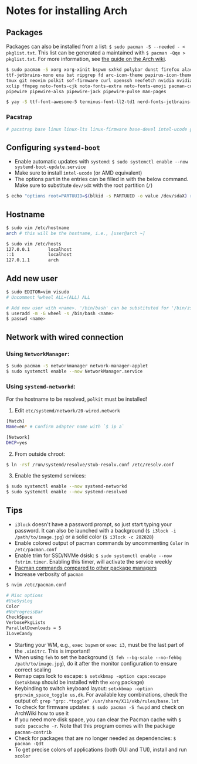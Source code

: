 # Notes for installing Arch

## Packages

Packages can also be installed from a list: `$ sudo pacman -S --needed - < pkglist.txt`. This list can be generated a maintained with `$ pacman -Qqe > pkglist.txt`. For more information, see [the guide on the Arch wiki](https://wiki.archlinux.org/title/Pacman/Tips_and_tricks#List_of_installed_packages).

```sh
$ sudo pacman -S xorg xorg-xinit bspwm sxhkd polybar dunst firefox alacritty feh rofi fzf \
ttf-jetbrains-mono exa bat ripgrep fd arc-icon-theme papirus-icon-theme zsh zsh-completions \
tmux git neovim polkit sof-firmware curl openssh neofetch nvidia nvidia-lts nvidia-settings reflector \
xclip ffmpeg noto-fonts-cjk noto-fonts-extra noto-fonts-emoji pacman-contrib libva-vdpau-driver \
pipewire pipewire-alsa pipewire-jack pipewire-pulse man-pages
```

```sh
$ yay -S ttf-font-awesome-5 terminus-font-ll2-td1 nerd-fonts-jetbrains-mono
```

### Pacstrap

```sh
# pacstrap base linux linux-lts linux-firmware base-devel intel-ucode gvim
```

## Configuring `systemd-boot`

* Enable automatic updates with `systemd`: `$ sudo systemctl enable --now systemd-boot-update.service`
* Make sure to install `intel-ucode` (or AMD equivalent)
* The options part in the entries can be filled in with the below command. Make sure to substitute `dev/sdX` with the root partition (`/`)

```sh
$ echo "options root=PARTUUID=$(blkid -s PARTUUID -o value /dev/sdaX) rw" >> /boot/loader/entries/arch.conf
```

## Hostname

```sh
$ sudo vim /etc/hostname
arch # this will be the hostname, i.e., [user@arch ~]
```

```sh
$ sudo vim /etc/hosts
127.0.0.1       localhost
::1             localhost
127.0.1.1       arch
```

## Add new user

```sh
$ sudo EDITOR=vim visudo
# Uncomment %wheel ALL=(ALL) ALL

# Add new user with <name>. '/bin/bash' can be substituted for '/bin/zsh' if installed
$ useradd -m -G wheel -s /bin/bash <name>
$ passwd <name>
```

## Network with wired connection

### Using `NetworkManager`:

```sh
$ sudo pacman -S networkmanager network-manager-applet
$ sudo systemctl enable --now NetworkManager.service
```

### Using `systemd-networkd`:

For the hostname to be resolved, `polkit` must be installed!

1.  Edit `etc/systemd/network/20-wired.network`

```sh
[Match]
Name=en* # Confirm adapter name with `$ ip a`

[Network]
DHCP=yes
```

2.  From outside chroot:

```sh
$ ln -rsf /run/systemd/resolve/stub-resolv.conf /etc/resolv.conf
```

3.  Enable the systemd services:

```sh
$ sudo systemctl enable --now systemd-networkd
$ sudo systemctl enable --now systemd-resolved
```

## Tips

* `i3lock` doesn't have a password prompt, so just start typing your password. It can also be launched with a background (`$ i3lock -i /path/to/image.jpg`) or a solid color (`$ i3lock -c 282828`)
* Enable colored output of pacman commands by uncommenting `Color` in `/etc/pacman.conf`
* Enable trim for SSD/NVMe dsisk: `$ sudo systemctl enable --now fstrim.timer`. Enabling this timer, will activate the service weekly
* [Pacman commands compared to other package managers](https://wiki.archlinux.org/title/Pacman/Rosetta)
* Increase verbosity of `pacman`
```sh
$ nvim /etc/pacman.conf

# Misc options
#UseSysLog
Color
#NoProgressBar
CheckSpace
VerbosePkgLists
ParallelDownloads = 5
ILoveCandy
```

* Starting your WM, e.g., `exec bspwm` or `exec i3`, must be the last part of the `.xinitrc`. This is important!
* When using `feh` to set the background (`$ feh --bg-scale --no-fehbg /path/to/image.jpg`), do it after the monitor configuration to ensure correct scaling
* Remap caps lock to escape: `$ setxkbmap -option caps:escape` (`setxkbmap` should be installed with the `xorg` package)
* Keybinding to switch keyboard layout: `setxkbmap -option grp:win_space_toggle us,dk`. For available key combinations, check the output of: `grep "grp:.*toggle" /usr/share/X11/xkb/rules/base.lst`
* To check for firmware updates: `$ sudo pacman -S fwupd` and check on ArchWiki how to use it
* If you need more disk space, you can clear the Pacman cache with `$ sudo paccache -r`. Note that this program comes with the package `pacman-contrib`
* Check for packages that are no longer needed as dependencies: `$ pacman -Qdt`
* To get precise colors of applications (both GUI and TUI), install and run `xcolor`

